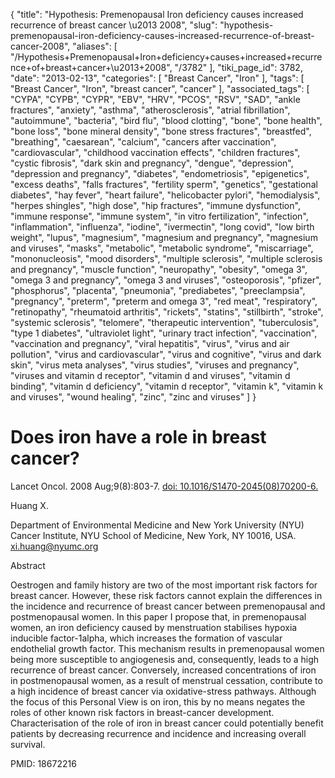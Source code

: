 {
    "title": "Hypothesis: Premenopausal Iron deficiency causes increased recurrence of breast cancer \u2013 2008",
    "slug": "hypothesis-premenopausal-iron-deficiency-causes-increased-recurrence-of-breast-cancer-2008",
    "aliases": [
        "/Hypothesis+Premenopausal+Iron+deficiency+causes+increased+recurrence+of+breast+cancer+\u2013+2008",
        "/3782"
    ],
    "tiki_page_id": 3782,
    "date": "2013-02-13",
    "categories": [
        "Breast Cancer",
        "Iron"
    ],
    "tags": [
        "Breast Cancer",
        "Iron",
        "breast cancer",
        "cancer"
    ],
    "associated_tags": [
        "CYPA",
        "CYPB",
        "CYPR",
        "EBV",
        "HRV",
        "PCOS",
        "RSV",
        "SAD",
        "ankle fractures",
        "anxiety",
        "asthma",
        "atherosclerosis",
        "atrial fibrillation",
        "autoimmune",
        "bacteria",
        "bird flu",
        "blood clotting",
        "bone",
        "bone health",
        "bone loss",
        "bone mineral density",
        "bone stress fractures",
        "breastfed",
        "breathing",
        "caesarean",
        "calcium",
        "cancers after vaccination",
        "cardiovascular",
        "childhood vaccination effects",
        "children fractures",
        "cystic fibrosis",
        "dark skin and pregnancy",
        "dengue",
        "depression",
        "depression and pregnancy",
        "diabetes",
        "endometriosis",
        "epigenetics",
        "excess deaths",
        "falls fractures",
        "fertility sperm",
        "genetics",
        "gestational diabetes",
        "hay fever",
        "heart failure",
        "helicobacter pylori",
        "hemodialysis",
        "herpes shingles",
        "high dose",
        "hip fractures",
        "immune dysfunction",
        "immune response",
        "immune system",
        "in vitro fertilization",
        "infection",
        "inflammation",
        "influenza",
        "iodine",
        "ivermectin",
        "long covid",
        "low birth weight",
        "lupus",
        "magnesium",
        "magnesium and pregnancy",
        "magnesium and viruses",
        "masks",
        "metabolic",
        "metabolic syndrome",
        "miscarriage",
        "mononucleosis",
        "mood disorders",
        "multiple sclerosis",
        "multiple sclerosis and pregnancy",
        "muscle function",
        "neuropathy",
        "obesity",
        "omega 3",
        "omega 3 and pregnancy",
        "omega 3 and viruses",
        "osteoporosis",
        "pfizer",
        "phosphorus",
        "placenta",
        "pneumonia",
        "prediabetes",
        "preeclampsia",
        "pregnancy",
        "preterm",
        "preterm and omega 3",
        "red meat",
        "respiratory",
        "retinopathy",
        "rheumatoid arthritis",
        "rickets",
        "statins",
        "stillbirth",
        "stroke",
        "systemic sclerosis",
        "telomere",
        "therapeutic intervention",
        "tuberculosis",
        "type 1 diabetes",
        "ultraviolet light",
        "urinary tract infection",
        "vaccination",
        "vaccination and pregnancy",
        "viral hepatitis",
        "virus",
        "virus and air pollution",
        "virus and cardiovascular",
        "virus and cognitive",
        "virus and dark skin",
        "virus meta analyses",
        "virus studies",
        "viruses and pregnancy",
        "viruses and vitamin d receptor",
        "vitamin d and viruses",
        "vitamin d binding",
        "vitamin d deficiency",
        "vitamin d receptor",
        "vitamin k",
        "vitamin k and viruses",
        "wound healing",
        "zinc",
        "zinc and viruses"
    ]
}


# Does iron have a role in breast cancer?

Lancet Oncol. 2008 Aug;9(8):803-7. [doi: 10.1016/S1470-2045(08)70200-6.](https://doi.org/10.1016/S1470-2045(08)70200-6.)

Huang X.

Department of Environmental Medicine and New York University (NYU) Cancer Institute, NYU School of Medicine, New York, NY 10016, USA. xi.huang@nyumc.org

Abstract

Oestrogen and family history are two of the most important risk factors for breast cancer. However, these risk factors cannot explain the differences in the incidence and recurrence of breast cancer between premenopausal and postmenopausal women. In this paper I propose that, in premenopausal women, an iron deficiency caused by menstruation stabilises hypoxia inducible factor-1alpha, which increases the formation of vascular endothelial growth factor. This mechanism results in premenopausal women being more susceptible to angiogenesis and, consequently, leads to a high recurrence of breast cancer. Conversely, increased concentrations of iron in postmenopausal women, as a result of menstrual cessation, contribute to a high incidence of breast cancer via oxidative-stress pathways. Although the focus of this Personal View is on iron, this by no means negates the roles of other known risk factors in breast-cancer development. Characterisation of the role of iron in breast cancer could potentially benefit patients by decreasing recurrence and incidence and increasing overall survival.

PMID:     18672216
